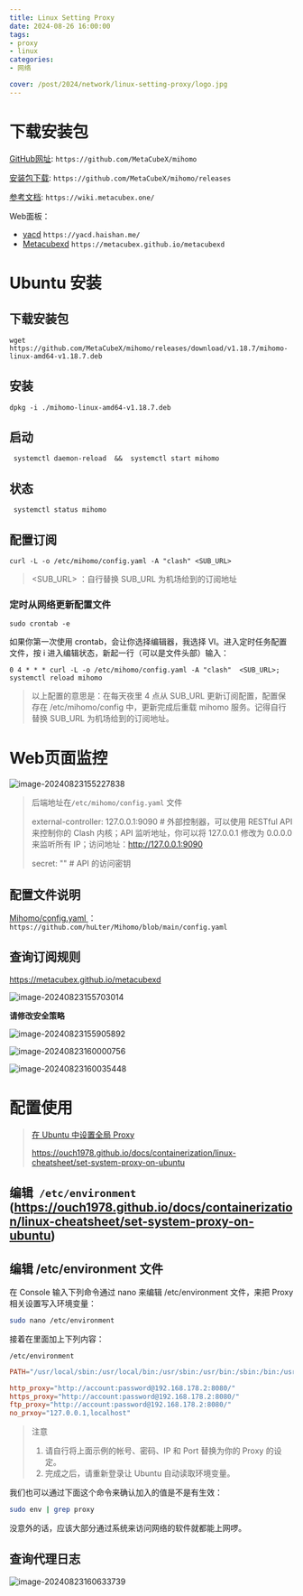 ```yaml
---
title: Linux Setting Proxy
date: 2024-08-26 16:00:00
tags:
- proxy
- linux
categories:
- 网络

cover: /post/2024/network/linux-setting-proxy/logo.jpg
---
```



# 下载安装包

[GitHub网址](https://github.com/MetaCubeX/mihomo): `https://github.com/MetaCubeX/mihomo`

[安装包下载](https://github.com/MetaCubeX/mihomo/releases):  `https://github.com/MetaCubeX/mihomo/releases`

[参考文档](https://wiki.metacubex.one/): `https://wiki.metacubex.one/`

Web面板：

- [yacd](https://yacd.haishan.me/) `https://yacd.haishan.me/`
- [Metacubexd](https://metacubex.github.io/metacubexd) `https://metacubex.github.io/metacubexd`



# Ubuntu 安装



## 下载安装包

```shell
wget https://github.com/MetaCubeX/mihomo/releases/download/v1.18.7/mihomo-linux-amd64-v1.18.7.deb
```

## 安装

```shell
dpkg -i ./mihomo-linux-amd64-v1.18.7.deb
```

## 启动

```shell
 systemctl daemon-reload  &&  systemctl start mihomo
```

## 状态

```shell
 systemctl status mihomo
```



## 配置订阅

```shell
curl -L -o /etc/mihomo/config.yaml -A "clash" <SUB_URL>
```

><SUB_URL> ：自行替换 SUB_URL 为机场给到的订阅地址

### 定时从网络更新配置文件

```shell
sudo crontab -e
```

如果你第一次使用 crontab，会让你选择编辑器，我选择 VI。进入定时任务配置文件，按 i 进入编辑状态，新起一行（可以是文件头部）输入：

```shell
0 4 * * * curl -L -o /etc/mihomo/config.yaml -A "clash"  <SUB_URL>; systemctl reload mihomo
```

>以上配置的意思是：在每天夜里 4 点从 SUB_URL 更新订阅配置，配置保存在 /etc/mihomo/config 中，更新完成后重载 mihomo 服务。记得自行替换 SUB_URL 为机场给到的订阅地址。



# Web页面监控

![image-20240823155227838](image-20240823155227838.png)

>
>
>后端地址在`/etc/mihomo/config.yaml` 文件
>
>external-controller: 127.0.0.1:9090 # 外部控制器，可以使用 RESTful API 来控制你的 Clash 内核；API 监听地址，你可以将 127.0.0.1 修改为 0.0.0.0 来监听所有 IP；访问地址：http://127.0.0.1:9090
>
>secret: "" # API 的访问密钥



## 配置文件说明

[Mihomo/config.yaml ](https://github.com/huLter/Mihomo/blob/main/config.yaml) ：`https://github.com/huLter/Mihomo/blob/main/config.yaml`



## 查询订阅规则

https://metacubex.github.io/metacubexd

![image-20240823155703014](image-20240823155703014.png)

**请修改安全策略**

![image-20240823155905892](image-20240823155905892.png)



![image-20240823160000756](image-20240823160000756.png)



![image-20240823160035448](image-20240823160035448.png)



# 配置使用

>[在 Ubuntu 中设置全局 Proxy](https://ouch1978.github.io/docs/containerization/linux-cheatsheet/set-system-proxy-on-ubuntu)
>
>https://ouch1978.github.io/docs/containerization/linux-cheatsheet/set-system-proxy-on-ubuntu



## 编辑` /etc/environment` (https://ouch1978.github.io/docs/containerization/linux-cheatsheet/set-system-proxy-on-ubuntu)

## 编辑 /etc/environment 文件

在 Console 输入下列命令通过 nano 来编辑 /etc/environment 文件，来把 Proxy 相关设置写入环境变量：

```sh
sudo nano /etc/environment
```

接着在里面加上下列内容：

`/etc/environment`

```toml
PATH="/usr/local/sbin:/usr/local/bin:/usr/sbin:/usr/bin:/sbin:/bin:/usr/games:/usr/local/games"

http_proxy="http://account:password@192.168.178.2:8080/"
https_proxy="http://account:password@192.168.178.2:8080/"
ftp_proxy="http://account:password@192.168.178.2:8080/"
no_prxoy="127.0.0.1,localhost"
```

>注意
>
>1. 请自行将上面示例的帐号、密码、IP 和 Port 替换为你的 Proxy 的设定。
>2. 完成之后，请重新登录让 Ubuntu 自动读取环境变量。

我们也可以通过下面这个命令来确认加入的值是不是有生效：

```sh
sudo env | grep proxy
```

没意外的话，应该大部分通过系统来访问网络的软件就都能上网啰。



## 查询代理日志

![image-20240823160633739](image-20240823160633739.png)